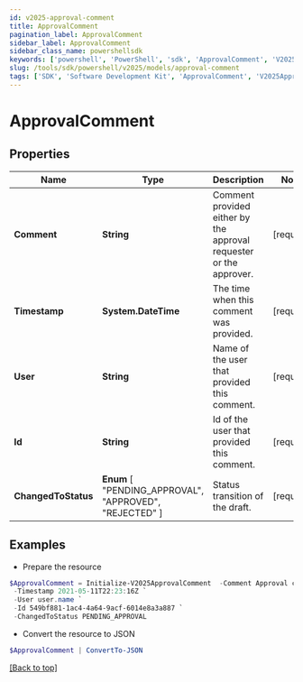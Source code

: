 ```yaml
---
id: v2025-approval-comment
title: ApprovalComment
pagination_label: ApprovalComment
sidebar_label: ApprovalComment
sidebar_class_name: powershellsdk
keywords: ['powershell', 'PowerShell', 'sdk', 'ApprovalComment', 'V2025ApprovalComment'] 
slug: /tools/sdk/powershell/v2025/models/approval-comment
tags: ['SDK', 'Software Development Kit', 'ApprovalComment', 'V2025ApprovalComment']
---
```



# ApprovalComment

## Properties

Name | Type | Description | Notes
------------ | ------------- | ------------- | -------------
**Comment** | **String** | Comment provided either by the approval requester or the approver. | [required]
**Timestamp** | **System.DateTime** | The time when this comment was provided. | [required]
**User** | **String** | Name of the user that provided this comment. | [required]
**Id** | **String** | Id of the user that provided this comment. | [required]
**ChangedToStatus** |  **Enum** [  "PENDING_APPROVAL",    "APPROVED",    "REJECTED" ] | Status transition of the draft. | [required]

## Examples

- Prepare the resource
```powershell
$ApprovalComment = Initialize-V2025ApprovalComment  -Comment Approval comment `
 -Timestamp 2021-05-11T22:23:16Z `
 -User user.name `
 -Id 549bf881-1ac4-4a64-9acf-6014e8a3a887 `
 -ChangedToStatus PENDING_APPROVAL
```

- Convert the resource to JSON
```powershell
$ApprovalComment | ConvertTo-JSON
```


[[Back to top]](#) 

